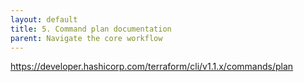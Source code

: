 ```yaml
---
layout: default
title: 5. Command plan documentation
parent: Navigate the core workflow
---
```



https://developer.hashicorp.com/terraform/cli/v1.1.x/commands/plan